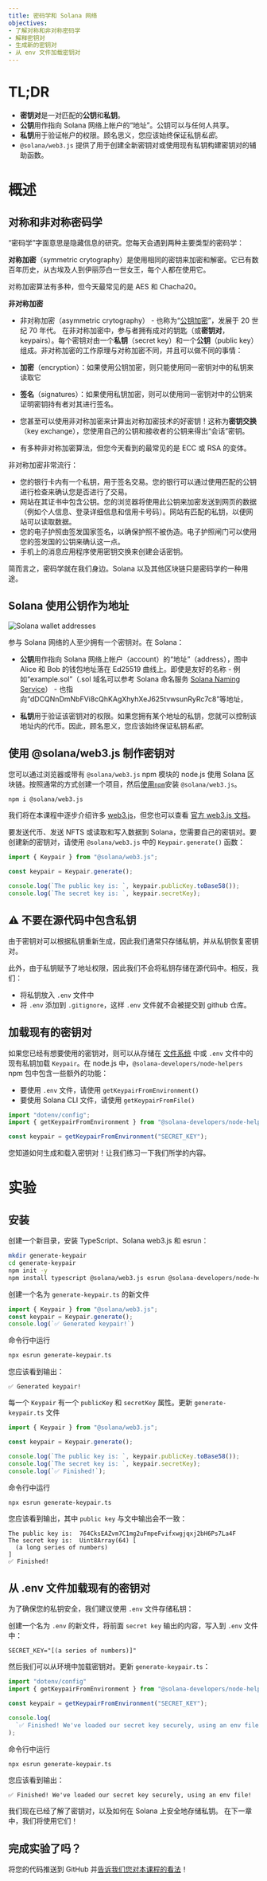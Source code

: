 ```yaml
---
title: 密码学和 Solana 网络
objectives:
- 了解对称和非对称密码学
- 解释密钥对
- 生成新的密钥对
- 从 env 文件加载密钥对
---
```


# TL;DR

- **密钥对**是一对匹配的**公钥**和**私钥**。
- **公钥**用作指向 Solana 网络上帐户的“地址”。公钥可以与任何人共享。
- **私钥**用于验证帐户的权限。顾名思义，您应该始终保证私钥*私密*。
- `@solana/web3.js` 提供了用于创建全新密钥对或使用现有私钥构建密钥对的辅助函数。

# 概述

## 对称和非对称密码学

“密码学”字面意思是隐藏信息的研究。您每天会遇到两种主要类型的密码学：

**对称加密**（symmetric crytography）是使用相同的密钥来加密和解密。它已有数百年历史，从古埃及人到伊丽莎白一世女王，每个人都在使用它。

对称加密算法有多种，但今天最常见的是 AES 和 Chacha20。

**非对称加密**

- 非对称加密（asymmetric crytography） - 也称为“[公钥加密](https://en.wikipedia.org/wiki/Public-key_cryptography)”，发展于 20 世纪 70 年代。 在非对称加密中，参与者拥有成对的钥匙（或**密钥对**，keypairs）。每个密钥对由一个**私钥**（secret key）和一个**公钥**（public key）组成。非对称加密的工作原理与对称加密不同，并且可以做不同的事情：

- **加密**（encryption）：如果使用公钥加密，则只能使用同一密钥对中的私钥来读取它
- **签名**（signatures）：如果使用私钥加密，则可以使用同一密钥对中的公钥来证明密钥持有者对其进行签名。
- 您甚至可以使用非对称加密来计算出对称加密技术的好密钥！这称为**密钥交换**（key exchange），您使用自己的公钥和接收者的公钥来得出“会话”密钥。
- 有多种非对称加密算法，但您今天看到的最常见的是 ECC 或 RSA 的变体。    

非对称加密非常流行：

  - 您的银行卡内有一个私钥，用于签名交易。您的银行可以通过使用匹配的公钥进行检查来确认您是否进行了交易。
  - 网站在其证书中包含公钥。您的浏览器将使用此公钥来加密发送到网页的数据（例如个人信息、登录详细信息和信用卡号码）。网站有匹配的私钥，以便网站可以读取数据。
  - 您的电子护照由签发国家签名，以确保护照不被伪造。电子护照闸门可以使用您的签发国的公钥来确认这一点。
  - 手机上的消息应用程序使用密钥交换来创建会话密钥。

简而言之，密码学就在我们身边。Solana 以及其他区块链只是密码学的一种用途。

## Solana 使用公钥作为地址

![Solana wallet addresses](../../assets/wallet-addresses.svg)

参与 Solana 网络的人至少拥有一个密钥对。在 Solana：

- **公钥**用作指向 Solana 网络上帐户（account）的“地址”（address），图中 Alice 和 Bob 的钱包地址落在 Ed25519 曲线上。即使是友好的名称 - 例如“example.sol”（.sol 域名可以参考 Solana 命名服务 [Solana Naming Service](https://www.quicknode.com/guides/solana-development/getting-started/how-to-create-a-sol-domain-using-solana-naming-service)） - 也指向“dDCQNnDmNbFVi8cQhKAgXhyhXeJ625tvwsunRyRc7c8”等地址，

- **私钥**用于验证该密钥对的权限。如果您拥有某个地址的私钥，您就可以控制该地址内的代币。因此，顾名思义，您应该始终保证私钥*私密*。

## 使用 @solana/web3.js 制作密钥对

您可以通过浏览器或带有 `@solana/web3.js` npm 模块的 node.js 使用 Solana 区块链。按照通常的方式创建一个项目，然后[使用`npm`](https://nodesource.com/blog/an-absolute-beginners-guide-to-using-npm/)安装 `@solana/web3.js`。

```bash
npm i @solana/web3.js
```

我们将在本课程中逐步介绍许多 [web3.js](https://docs.solana.com/developing/clients/javascript-reference)，但您也可以查看 [官方 web3.js 文档](https://docs.solana.com/developing/clients/javascript-reference)。

要发送代币、发送 NFTS 或读取和写入数据到 Solana，您需要自己的密钥对。要创建新的密钥对，请使用 `@solana/web3.js` 中的 `Keypair.generate()` 函数：

```typescript
import { Keypair } from "@solana/web3.js";

const keypair = Keypair.generate();

console.log(`The public key is: `, keypair.publicKey.toBase58());
console.log(`The secret key is: `, keypair.secretKey);
```

## ⚠️ 不要在源代码中包含私钥

由于密钥对可以根据私钥重新生成，因此我们通常只存储私钥，并从私钥恢复密钥对。

此外，由于私钥赋予了地址权限，因此我们不会将私钥存储在源代码中。相反，我们：

- 将私钥放入 `.env` 文件中
- 将 `.env` 添加到 `.gitignore`，这样 `.env` 文件就不会被提交到 github 仓库。

## 加载现有的密钥对

如果您已经有想要使用的密钥对，则可以从存储在 [文件系统](https://docs.solana.com/wallet-guide/file-system-wallet) 中或 `.env` 文件中的现有私钥加载 `Keypair`。在 node.js 中，`@solana-developers/node-helpers` npm 包中包含一些额外的功能：

  - 要使用 `.env` 文件，请使用 `getKeypairFromEnvironment()`
  - 要使用 Solana CLI 文件，请使用 `getKeypairFromFile()`

```typescript
import "dotenv/config";
import { getKeypairFromEnvironment } from "@solana-developers/node-helpers";

const keypair = getKeypairFromEnvironment("SECRET_KEY");
```

您知道如何生成和载入密钥对！让我们练习一下我们所学的内容。

# 实验

## 安装

创建一个新目录，安装 TypeScript、Solana web3.js 和 esrun：

```bash
mkdir generate-keypair
cd generate-keypair
npm init -y
npm install typescript @solana/web3.js esrun @solana-developers/node-helpers
```

创建一个名为 `generate-keypair.ts` 的新文件

```typescript
import { Keypair } from "@solana/web3.js";
const keypair = Keypair.generate();
console.log(`✅ Generated keypair!`)
```

命令行中运行

```bash
npx esrun generate-keypair.ts
```

您应该看到输出：

```
✅ Generated keypair!
```

每一个 `Keypair` 有一个 `publicKey` 和 `secretKey` 属性。更新 `generate-keypair.ts` 文件

```typescript
import { Keypair } from "@solana/web3.js";

const keypair = Keypair.generate();

console.log(`The public key is: `, keypair.publicKey.toBase58());
console.log(`The secret key is: `, keypair.secretKey);
console.log(`✅ Finished!`);
```

命令行中运行

```bash
npx esrun generate-keypair.ts
```

您应该看到输出，其中 `public key` 与文中输出会不一致：

```
The public key is:  764CksEAZvm7C1mg2uFmpeFvifxwgjqxj2bH6Ps7La4F
The secret key is:  Uint8Array(64) [
  (a long series of numbers) 
]
✅ Finished!
```

## 从 .env 文件加载现有的密钥对

为了确保您的私钥安全，我们建议使用 `.env` 文件存储私钥：

创建一个名为 `.env` 的新文件，将前面 `secret key` 输出的内容，写入到 `.env` 文件中：

```env
SECRET_KEY="[(a series of numbers)]"
```

然后我们可以从环境中加载密钥对。更新 `generate-keypair.ts`：

```typescript
import "dotenv/config"
import { getKeypairFromEnvironment } from "@solana-developers/node-helpers";

const keypair = getKeypairFromEnvironment("SECRET_KEY");

console.log(
  `✅ Finished! We've loaded our secret key securely, using an env file!`
);
```

命令行中运行

```bash
npx esrun generate-keypair.ts
```

您应该看到输出：

```text
✅ Finished! We've loaded our secret key securely, using an env file!
```

我们现在已经了解了密钥对，以及如何在 Solana 上安全地存储私钥。 在下一章中，我们将使用它们！


## 完成实验了吗？

将您的代码推送到 GitHub 并[告诉我们您对本课程的看法](https://form.typeform.com/to/IPH0UGz7#answers-lesson=ee06a213-5d74-4954-846e-cba883bc6db1)！